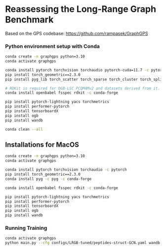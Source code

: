 # Reassessing the Long-Range Graph Benchmark
Based on the GPS codebase: https://github.com/rampasek/GraphGPS

### Python environment setup with Conda

```bash
conda create -n graphgps python=3.10
conda activate graphgps

conda install pytorch torchvision torchaudio pytorch-cuda=11.7 -c pytorch -c nvidia
pip install torch_geometric==2.3.0
pip install pyg_lib torch_scatter torch_sparse torch_cluster torch_spline_conv -f https://data.pyg.org/whl/torch-2.0.0+cu117.html

# RDKit is required for OGB-LSC PCQM4Mv2 and datasets derived from it.  
conda install openbabel fsspec rdkit -c conda-forge

pip install pytorch-lightning yacs torchmetrics
pip install performer-pytorch
pip install tensorboardX
pip install ogb
pip install wandb

conda clean --all
```

## Installations for MacOS
```bash
conda create -n graphgps python=3.10
conda activate graphgps

conda install pytorch torchvision torchaudio -c pytorch
pip install torch_geometric==2.3.0
conda install pyg -c pyg -c conda-forge

conda install openbabel fsspec rdkit -c conda-forge

pip install pytorch-lightning yacs torchmetrics
pip install performer-pytorch
pip install tensorboardX
pip install ogb
pip install wandb

```

### Running Training
```bash
conda activate graphgps
python main.py --cfg configs/LRGB-tuned/peptides-struct-GCN.yaml wandb.use False
```

